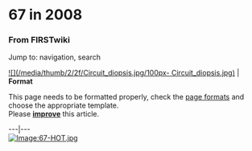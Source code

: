 # 67 in 2008

### From FIRSTwiki

Jump to: navigation, search

[![](/media/thumb/2/2f/Circuit_diopsis.jpg/100px-
Circuit_diopsis.jpg)](Image:Circuit_diopsis.jpg "" ) |  **Format**  

This page needs to be formatted properly, check the [page
formats](FIRSTwiki:Page_formats "FIRSTwiki:Page formats" ) and
choose the appropriate template.  
Please
**[improve](http://www.firstwiki.net/index.php?title=67_in_2008&action=edit
"http://www.firstwiki.net/index.php?title=67_in_2008&action=edit" )** this
article.  
  
---|---  
[![Image:67-HOT.jpg](/media/7/76/67-HOT.jpg)](Image:67-HOT.jpg
"Image:67-HOT.jpg" )

